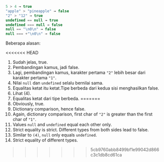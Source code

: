 

```js no-beautify
5 > 4 → true
"apple" > "pineapple" → false
"2" > "12" → true
undefined == null → true
undefined === null → false
null == "\n0\n" → false
null === +"\n0\n" → false
```

Beberapa alasan:

<<<<<<< HEAD
1. Sudah jelas, true.
2. Pembandingan kamus, jadi false.
3. Lagi, pembandingan kamus, karakter pertama `"2"` lebih besar dari karakter pertama `"1"`.
4. Nilai `null` dan `undefined` selalu bernilai sama.
5. Equalitas ketat itu ketat.Tipe berbeda dari kedua sisi menghasilkan false.
6. Lihat (4).
7. Equalitas ketat dari tipe berbeda.
=======
1. Obviously, true.
2. Dictionary comparison, hence false.
3. Again, dictionary comparison, first char of `"2"` is greater than the first char of `"1"`.
4. Values `null` and `undefined` equal each other only.
5. Strict equality is strict. Different types from both sides lead to false.
6. Similar to `(4)`, `null` only equals `undefined`.
7. Strict equality of different types.
>>>>>>> 5cb9760abb8499bf1e99042d866c3c1db8cd61ca
